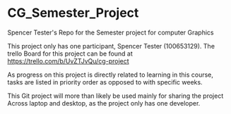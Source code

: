 # CG_Semester_Project
Spencer Tester's Repo for the Semester project for computer Graphics

This project only has one participant, Spencer Tester (100653129).
The trello Board for this project can be found at https://trello.com/b/UvZTJvQu/cg-project

As progress on this project is directly related to learning in this course, 
tasks are listed in priority order as opposed to with specific weeks.


This Git project will more than likely be used mainly for sharing the project 
Across laptop and desktop, as the project only has one developer.